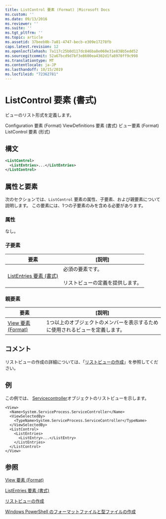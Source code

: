 ```yaml
---
title: ListControl 要素 (Format) |Microsoft Docs
ms.custom: ''
ms.date: 09/13/2016
ms.reviewer: ''
ms.suite: ''
ms.tgt_pltfrm: ''
ms.topic: article
ms.assetid: 37beeb0b-7a81-4747-becb-e309e17278fb
caps.latest.revision: 12
ms.openlocfilehash: 7a117c25b0d117dc846ba8e060e31e838b5edd52
ms.sourcegitcommit: 52a67bcd9d7bf3e8600ea4302d1fa8970ff9c998
ms.translationtype: MT
ms.contentlocale: ja-JP
ms.lasthandoff: 10/15/2019
ms.locfileid: "72362781"
---
```

# <a name="listcontrol-element-format"></a>ListControl 要素 (書式)

ビューのリスト形式を定義します。

Configuration 要素 (Format) ViewDefinitions 要素 (書式) ビュー要素 (Format) ListControl 要素 (形式)

## <a name="syntax"></a>構文

```xml
<ListControl>
  <ListEntries>...</ListEntries>
</ListControl>

```

## <a name="attributes-and-elements"></a>属性と要素

次のセクションでは、`ListControl` 要素の属性、子要素、および親要素について説明します。 この要素には、1つの子要素のみを含める必要があります。

### <a name="attributes"></a>属性

なし。

### <a name="child-elements"></a>子要素

|要素|[説明]|
|-------------|-----------------|
|[ListEntries 要素 (書式)](./listentries-element-for-listcontrol-format.md)|必須の要素です。<br /><br /> リストビューの定義を提供します。|

### <a name="parent-elements"></a>親要素

|要素|[説明]|
|-------------|-----------------|
|[View 要素 (Format)](./view-element-format.md)|1つ以上のオブジェクトのメンバーを表示するために使用されるビューを定義します。|

## <a name="remarks"></a>コメント

リストビューの作成の詳細については、「[リストビューの作成](./creating-a-list-view.md)」を参照してください。

## <a name="example"></a>例

この例では、 [Servicecontroller](/dotnet/api/System.ServiceProcess.ServiceController)オブジェクトのリストビューを示します。

```
<View>
  <Name>System.ServiceProcess.ServiceController</Name>
  <ViewSelectedBy>
    <TypeName>System.ServiceProcess.ServiceController</TypeName>
  </ViewSelectedBy>
  <ListControl>
    <ListEntries>
      <ListEntry>...</ListEntry>
    </ListEntries>
  </ListControl>
</View>
```

## <a name="see-also"></a>参照

[View 要素 (Format)](./view-element-format.md)

[ListEntries 要素 (書式)](./listentries-element-for-listcontrol-format.md)

[リストビューの作成](./creating-a-list-view.md)

[Windows PowerShell のフォーマットファイルと型ファイルの作成](./writing-a-powershell-formatting-file.md)
